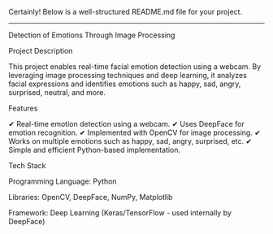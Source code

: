 Certainly! Below is a well-structured README.md file for your project.


---

Detection of Emotions Through Image Processing

Project Description

This project enables real-time facial emotion detection using a webcam. By leveraging image processing techniques and deep learning, it analyzes facial expressions and identifies emotions such as happy, sad, angry, surprised, neutral, and more.

Features

✔ Real-time emotion detection using a webcam.
✔ Uses DeepFace for emotion recognition.
✔ Implemented with OpenCV for image processing.
✔ Works on multiple emotions such as happy, sad, angry, surprised, etc.
✔ Simple and efficient Python-based implementation.

Tech Stack

Programming Language: Python

Libraries: OpenCV, DeepFace, NumPy, Matplotlib

Framework: Deep Learning (Keras/TensorFlow - used internally by DeepFace)
